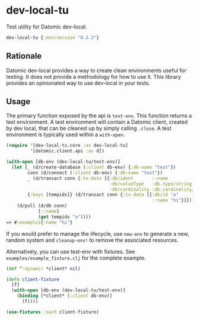 # dev-local-tu

Test utility for Datomic dev-local. 

```clojure
dev-local-tu {:mvn/version "0.2.2"}
```

## Rationale 

Datomic dev-local provides a way to create clean environments useful for testing.
It does not provide a methodology for how to use it. 
This library provides an opinionated way to use dev-local in your tests.

## Usage

The primary function exposed by the api is `test-env`. 
This function returns a test environment.
A test environment will contain a Datomic client, created by dev local, that can be cleaned up by simply calling `.close`.
A test environment is typically used within a `with-open`.

```clojure
(require '[dev-local-tu.core :as dev-local-tu]
         '[datomic.client.api :as d])

(with-open [db-env (dev-local-tu/test-env)]
  (let [_ (d/create-database (:client db-env) {:db-name "test"})
        conn (d/connect (:client db-env) {:db-name "test"})
        _ (d/transact conn {:tx-data [{:db/ident       ::name
                                       :db/valueType   :db.type/string
                                       :db/cardinality :db.cardinality/one}]})
        {:keys [tempids]} (d/transact conn {:tx-data [{:db/id "a"
                                                       ::name "hi"}]})]
    (d/pull (d/db conn)
            [::name]
            (get tempids "a"))))
=> #:example1{:name "hi"}
```

If you would prefer to manage the lifecycle, use `new-env` to generate a new, random system and `cleanup-env!` to remove the associated resources.

Alternatively, you can use test-env with fixtures. 
See `examples/example_fixture.clj` for the complete example.

```clojure
(def ^:dynamic *client* nil)

(defn client-fixture
  [f]
  (with-open [db-env (dev-local-tu/test-env)]
    (binding [*client* (:client db-env)]
      (f))))

(use-fixtures :each client-fixture)
```